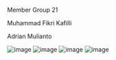 Member Group 21

Muhammad Fikri Kafilli

Adrian Mulianto

![image](https://github.com/Coffeelly/Summer-Course-UPI/assets/161044382/a8f85ab1-bdb0-4e40-afa8-422ad3baf6cc)
![image](https://github.com/Coffeelly/Summer-Course-UPI/assets/161044382/e8d53aa7-0612-47d8-9d28-c305d3f401be)
![image](https://github.com/Coffeelly/Summer-Course-UPI/assets/161044382/8810ba8e-bbed-4876-b535-a80a41cc66b0)
![image](https://github.com/Coffeelly/Summer-Course-UPI/assets/161044382/2b70095b-ea67-4862-a5de-81c3cee7e5d7)
